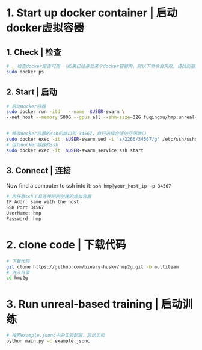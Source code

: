# 1. Start up docker container | 启动docker虚拟容器
## 1. Check | 检查
```sh
# . 检查docker是否可用 （如果已经身处某个docker容器内，则以下命令会失败，请找到宿主系统，然后再运行以下命令）
sudo docker ps
```

## 2. Start | 启动
```sh
# 启动docker容器
sudo docker run -itd   --name  $USER-swarm \
--net host --memory 500G --gpus all --shm-size=32G fuqingxu/hmp:unreal-trim


# 修改docker容器的ssh的端口到 34567，自行选择合适的空闲端口
sudo docker exec -it  $USER-swarm sed -i 's/2266/34567/g' /etc/ssh/sshd_config
# 运行docker容器的ssh
sudo docker exec -it  $USER-swarm service ssh start
```

## 3. Connect | 连接

Now find a computer to ssh into it: ```ssh hmp@your_host_ip -p 34567```
``` sh
# 用任意ssh工具连接刚刚创建的虚拟容器
IP Addr: same with the host
SSH Port 34567
UserName: hmp
Password: hmp
```

# 2. clone code | 下载代码
``` sh
# 下载代码
git clone https://github.com/binary-husky/hmp2g.git -b multiteam
# 进入目录
cd hmp2g
```


# 3. Run unreal-based training | 启动训练

``` sh
# 按照example.jsonc中的实验配置，启动实验
python main.py -c example.jsonc
```
